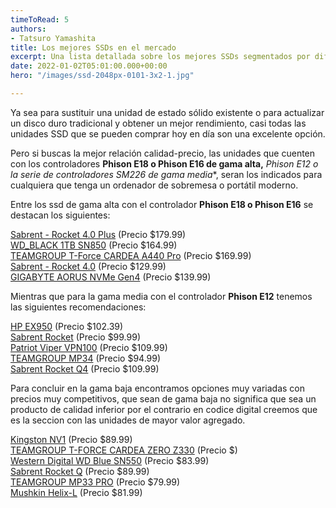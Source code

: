 ```yaml
---
timeToRead: 5
authors:
- Tatsuro Yamashita
title: Los mejores SSDs en el mercado
excerpt: Una lista detallada sobre los mejores SSDs segmentados por diferentes categorias.
date: 2022-01-02T05:01:00.000+00:00
hero: "/images/ssd-2048px-0101-3x2-1.jpg"

---
```

Ya sea para sustituir una unidad de estado sólido existente o para actualizar un disco duro tradicional y obtener un mejor rendimiento, casi todas las unidades SSD que se pueden comprar hoy en día son una excelente opción.

Pero si buscas la mejor relación calidad-precio, las unidades que cuenten con los  controladores **Phison E18 o Phison E16 de gama alta,**  **Phison E12 o la serie de controladores SM226* de gama media**, seran los indicados para cualquiera que tenga un ordenador de sobremesa o portátil moderno.


Entre los ssd de gama alta con el controlador **Phison E18 o Phison E16** se destacan los siguientes:

[Sabrent - Rocket 4.0 Plus](https://amzn.to/3zidYnh)  (Precio $179.99)  
[WD_BLACK 1TB SN850](https://amzn.to/3pMcKNS)  (Precio $164.99)  
[TEAMGROUP T-Force CARDEA A440 Pro](https://amzn.to/3FP4WAy) (Precio $169.99)  
[Sabrent - Rocket 4.0](https://amzn.to/32RKznF) (Precio $129.99)  
[GIGABYTE AORUS NVMe Gen4](https://amzn.to/3FVKnCI)  (Precio $139.99)  

Mientras que para la gama media con el controlador **Phison E12** tenemos las siguientes recomendaciones:

[HP EX950](https://amzn.to/3sP5p1Q) (Precio $102.39)  
[Sabrent Rocket](https://amzn.to/3ENCUEh) (Precio $99.99)  
[Patriot Viper VPN100](https://amzn.to/3qKy9WS) (Precio $109.99)  
[TEAMGROUP MP34](https://amzn.to/3JCK81y) (Precio $94.99)  
[Sabrent Rocket Q4](https://amzn.to/3sRmAjn) (Precio $109.99)  


Para concluir en la gama baja encontramos opciones muy variadas con precios muy competitivos, que sean de gama baja no significa que sea un producto de calidad inferior por el contrario en codice digital creemos que es la seccion con las unidades de mayor valor agregado.

[Kingston NV1](https://amzn.to/3eIdWeG) (Precio $89.99)  
[TEAMGROUP T-FORCE CARDEA ZERO Z330](https://amzn.to/3EN9ohO) (Precio $)  
[Western Digital WD Blue SN550](https://amzn.to/3pLhPG6) (Precio $83.99)  
[Sabrent Rocket Q](https://amzn.to/31mzUB8) (Precio $89.99)  
[TEAMGROUP MP33 PRO](https://amzn.to/3pOVFmE) (Precio $79.99)  
[Mushkin Helix-L](https://amzn.to/3Hz0o1L) (Precio $81.99)  
